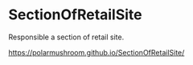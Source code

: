 # SectionOfRetailSite

Responsible a section of retail site.

https://polarmushroom.github.io/SectionOfRetailSite/ 
